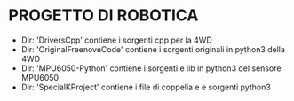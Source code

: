 # PROGETTO DI ROBOTICA

* Dir: 'DriversCpp' contiene i sorgenti cpp per la 4WD
* Dir: 'OriginalFreenoveCode' contiene i sorgenti originali in python3 della 4WD
* Dir: 'MPU6050-Python' contiene i sorgenti e lib in python3 del sensore MPU6050
* Dir: 'SpecialKProject' contiene i file di coppelia e e sorgenti python3
